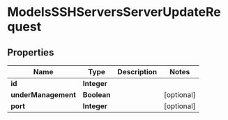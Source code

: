 

# ModelsSSHServersServerUpdateRequest


## Properties

| Name | Type | Description | Notes |
|------------ | ------------- | ------------- | -------------|
|**id** | **Integer** |  |  |
|**underManagement** | **Boolean** |  |  [optional] |
|**port** | **Integer** |  |  [optional] |



